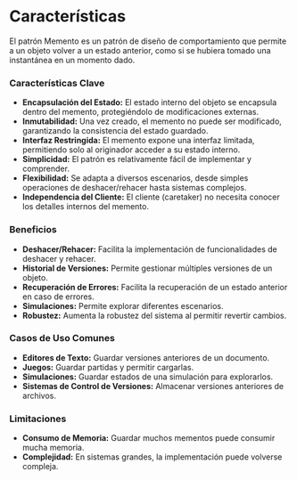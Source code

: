# Características

El patrón Memento es un patrón de diseño de comportamiento que permite a un objeto volver a un estado anterior, como si se hubiera tomado una instantánea en un momento dado.

### Características Clave
* **Encapsulación del Estado:** El estado interno del objeto se encapsula dentro del memento, protegiéndolo de modificaciones externas.
* **Inmutabilidad:** Una vez creado, el memento no puede ser modificado, garantizando la consistencia del estado guardado.
* **Interfaz Restringida:** El memento expone una interfaz limitada, permitiendo solo al originador acceder a su estado interno.
* **Simplicidad:** El patrón es relativamente fácil de implementar y comprender.
* **Flexibilidad:** Se adapta a diversos escenarios, desde simples operaciones de deshacer/rehacer hasta sistemas complejos.
* **Independencia del Cliente:** El cliente (caretaker) no necesita conocer los detalles internos del memento.

### Beneficios
* **Deshacer/Rehacer:** Facilita la implementación de funcionalidades de deshacer y rehacer.
* **Historial de Versiones:** Permite gestionar múltiples versiones de un objeto.
* **Recuperación de Errores:** Facilita la recuperación de un estado anterior en caso de errores.
* **Simulaciones:** Permite explorar diferentes escenarios.
* **Robustez:** Aumenta la robustez del sistema al permitir revertir cambios.

### Casos de Uso Comunes
* **Editores de Texto:** Guardar versiones anteriores de un documento.
* **Juegos:** Guardar partidas y permitir cargarlas.
* **Simulaciones:** Guardar estados de una simulación para explorarlos.
* **Sistemas de Control de Versiones:** Almacenar versiones anteriores de archivos.

### Limitaciones
* **Consumo de Memoria:** Guardar muchos mementos puede consumir mucha memoria.
* **Complejidad:** En sistemas grandes, la implementación puede volverse compleja.
